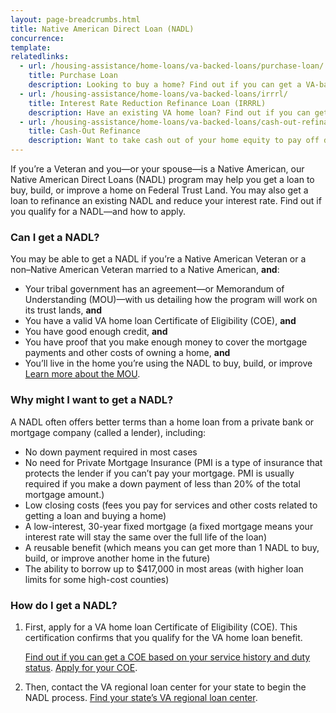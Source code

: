 ```yaml
---
layout: page-breadcrumbs.html
title: Native American Direct Loan (NADL)
concurrence: 
template: 
relatedlinks:
  - url: /housing-assistance/home-loans/va-backed-loans/purchase-loan/
    title: Purchase Loan
    description: Looking to buy a home? Find out if you can get a VA-backed Purchase Loan and get better terms than with a private lender loan.
  - url: /housing-assistance/home-loans/va-backed-loans/irrrl/
    title: Interest Rate Reduction Refinance Loan (IRRRL)
    description: Have an existing VA home loan? Find out if you can get a VA-backed IRRRL to help reduce your monthly payments or make them more stable.
  - url: /housing-assistance/home-loans/va-backed-loans/cash-out-refinance/
    title: Cash-Out Refinance
    description: Want to take cash out of your home equity to pay off debt, pay for school, or take care of other needs? Find out if you can get a VA-backed Cash-Out Refinance loan.
---
```


<div class="va-introtext">

If you’re a Veteran and you—or your spouse—is a Native American, our Native American Direct Loans (NADL) program may help you get a loan to buy, build, or improve a home on Federal Trust Land. You may also get a loan to refinance an existing NADL and reduce your interest rate. Find out if you qualify for a NADL—and how to apply.

</div>

<div class="feature">

### Can I get a NADL?

You may be able to get a NADL if you’re a Native American Veteran or a non–Native American Veteran married to a Native American, **and**:

-	Your tribal government has an agreement—or Memorandum of Understanding (MOU)—with us detailing how the program will work on its trust lands, **and**
-	You have a valid VA home loan Certificate of Eligibility (COE), **and**
-	You have good enough credit, **and**
-	You have proof that you make enough money to cover the mortgage payments and other costs of owning a home, **and**
-	You’ll live in the home you’re using the NADL to buy, build, or improve
[Learn more about the MOU](http://www.benefits.va.gov/homeloans/nadl_mou.asp).


</div>

### Why might I want to get a NADL?

A NADL often offers better terms than a home loan from a private bank or mortgage company (called a lender), including:

- No down payment required in most cases
- No need for Private Mortgage Insurance (PMI is a type of insurance that protects the lender if you can’t pay your mortgage. PMI is usually required if you make a down payment of less than 20% of the total mortgage amount.)
- Low closing costs (fees you pay for services and other costs related to getting a loan and buying a home)
- A low-interest, 30-year fixed mortgage (a fixed mortgage means your interest rate will stay the same over the full life of the loan)
- A reusable benefit (which means you can get more than 1 NADL to buy, build, or improve another home in the future)
- The ability to borrow up to $417,000 in most areas (with higher loan limits for some high-cost counties)

### How do I get a NADL?

<ol class="process">
<li class="step one">

First, apply for a VA home loan Certificate of Eligibility (COE). This certification confirms that you qualify for the VA home loan benefit.

[Find out if you can get a COE based on your service history and duty status](/housing-assistance/home-loans/eligibility).
[Apply for your COE](/housing-assistance/home-loans/apply-for-COE).

</li>

<li class="step last two">

Then, contact the VA regional loan center for your state to begin the NADL process. [Find your state’s VA regional loan center](http://www.benefits.va.gov/homeloans/contact_rlc_info.asp). 

</li>
</ol>

